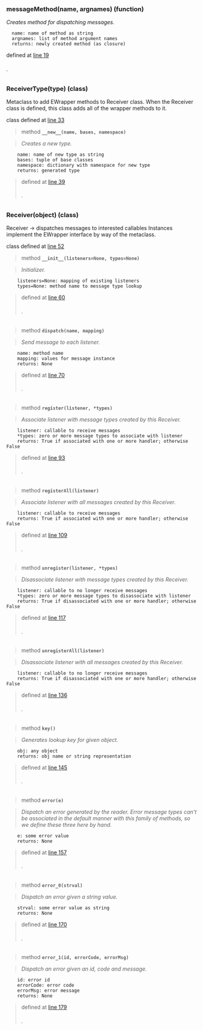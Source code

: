 ### messageMethod(name, argnames) (function) ###

_Creates method for dispatching messages._

```
  name: name of method as string
  argnames: list of method argument names
  returns: newly created method (as closure)
```

defined at [line 19](http://code.google.com/p/ibpy/source/browse/trunk/ib/opt/receiver.py#19)
###### . ######

### ReceiverType(type) (class) ###

Metaclass to add EWrapper methods to Receiver class.  When the Receiver class is defined, this class adds all of the wrapper methods to it.

class defined at [line 33](http://code.google.com/p/ibpy/source/browse/trunk/ib/opt/receiver.py#33)

> method **`__new__(name, bases, namespace)`**

> _Creates a new type._

```
    name: name of new type as string
    bases: tuple of base classes
    namespace: dictionary with namespace for new type
    returns: generated type
```

> defined at [line 39](http://code.google.com/p/ibpy/source/browse/trunk/ib/opt/receiver.py#39)
> ###### . ######

### Receiver(object) (class) ###

Receiver -> dispatches messages to interested callables  Instances implement the EWrapper interface by way of the metaclass.

class defined at [line 52](http://code.google.com/p/ibpy/source/browse/trunk/ib/opt/receiver.py#52)

> method **`__init__(listeners=None, types=None)`**

> _Initializer._

```
    listeners=None: mapping of existing listeners
    types=None: method name to message type lookup
```

> defined at [line 60](http://code.google.com/p/ibpy/source/browse/trunk/ib/opt/receiver.py#60)
> ###### . ######

> method **`dispatch(name, mapping)`**

> _Send message to each listener._

```
    name: method name
    mapping: values for message instance
    returns: None
```

> defined at [line 70](http://code.google.com/p/ibpy/source/browse/trunk/ib/opt/receiver.py#70)
> ###### . ######

> method **`register(listener, *types)`**

> _Associate listener with message types created by this Receiver._

```
    listener: callable to receive messages
    *types: zero or more message types to associate with listener
    returns: True if associated with one or more handler; otherwise False
```

> defined at [line 93](http://code.google.com/p/ibpy/source/browse/trunk/ib/opt/receiver.py#93)
> ###### . ######

> method **`registerAll(listener)`**

> _Associate listener with all messages created by this Receiver._

```
    listener: callable to receive messages
    returns: True if associated with one or more handler; otherwise False
```

> defined at [line 109](http://code.google.com/p/ibpy/source/browse/trunk/ib/opt/receiver.py#109)
> ###### . ######

> method **`unregister(listener, *types)`**

> _Disassociate listener with message types created by this Receiver._

```
    listener: callable to no longer receive messages
    *types: zero or more message types to disassociate with listener
    returns: True if disassociated with one or more handler; otherwise False
```

> defined at [line 117](http://code.google.com/p/ibpy/source/browse/trunk/ib/opt/receiver.py#117)
> ###### . ######

> method **`unregisterAll(listener)`**

> _Disassociate listener with all messages created by this Receiver._

```
    listener: callable to no longer receive messages
    returns: True if disassociated with one or more handler; otherwise False
```

> defined at [line 136](http://code.google.com/p/ibpy/source/browse/trunk/ib/opt/receiver.py#136)
> ###### . ######

> method **`key()`**

> _Generates lookup key for given object._

```
    obj: any object
    returns: obj name or string representation
```

> defined at [line 145](http://code.google.com/p/ibpy/source/browse/trunk/ib/opt/receiver.py#145)
> ###### . ######

> method **`error(e)`**

> _Dispatch an error generated by the reader.  Error message types can't be associated in the default manner with this family of methods, so we define these three here by hand._

```
    e: some error value
    returns: None
```

> defined at [line 157](http://code.google.com/p/ibpy/source/browse/trunk/ib/opt/receiver.py#157)
> ###### . ######

> method **`error_0(strval)`**

> _Dispatch an error given a string value._

```
    strval: some error value as string
    returns: None
```

> defined at [line 170](http://code.google.com/p/ibpy/source/browse/trunk/ib/opt/receiver.py#170)
> ###### . ######

> method **`error_1(id, errorCode, errorMsg)`**

> _Dispatch an error given an id, code and message._

```
    id: error id
    errorCode: error code
    errorMsg: error message
    returns: None
```

> defined at [line 179](http://code.google.com/p/ibpy/source/browse/trunk/ib/opt/receiver.py#179)
> ###### . ######

